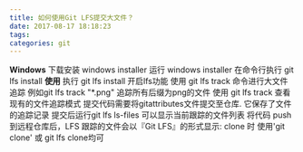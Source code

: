 ```yaml
---
title: 如何使用Git LFS提交大文件？
date: 2017-08-17 18:18:23
tags:
categories: git
---
```


**Windows**
下载安装 windows installer
运行 windows installer
在命令行执行 git lfs install
**使用**
执行 git lfs install 开启lfs功能
使用 git lfs track 命令进行大文件追踪 例如git lfs track "*.png" 追踪所有后缀为png的文件
使用 git lfs track 查看现有的文件追踪模式
提交代码需要将gitattributes文件提交至仓库. 它保存了文件的追踪记录
提交后运行git lfs ls-files 可以显示当前跟踪的文件列表
将代码 push 到远程仓库后，LFS 跟踪的文件会以『Git LFS』的形式显示:
clone 时 使用'git clone' 或 git lfs clone均可